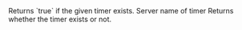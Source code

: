 <function name="Exists" parent="systimer" type="libraryfunc">
	<description>
		Returns `true` if the given timer exists.
	</description>
	<realm>Server</realm>
	<args>
		<arg name="name" type="string">name of timer</arg>
	</args>
	<rets>
		<ret name="success" type="boolean">Returns whether the timer exists or not.</ret>
	</rets>
</function>